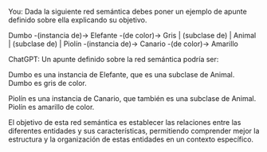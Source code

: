 You:
Dada la siguiente red semántica debes poner un ejemplo de apunte definido sobre ella explicando su objetivo.

Dumbo -(instancia de)-> Elefante -(de color)-> Gris
                           |
                      (subclase de)
                           |
                         Animal
                           |
                      (subclase de)
                           |
Piolín -(instancia de)-> Canario -(de color)-> Amarillo

ChatGPT:
Un apunte definido sobre la red semántica podría ser:

Dumbo es una instancia de Elefante, que es una subclase de Animal. Dumbo es gris de color.

Piolín es una instancia de Canario, que también es una subclase de Animal. Piolín es amarillo de color.

El objetivo de esta red semántica es establecer las relaciones entre las diferentes entidades y sus características, permitiendo comprender mejor la estructura y la organización de estas entidades en un contexto específico.